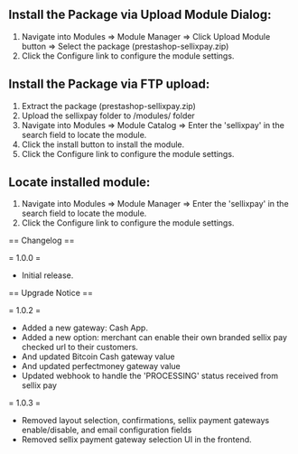 Install the Package via Upload Module Dialog:
---------------------------------------------
1. Navigate into Modules => Module Manager => Click Upload Module button => Select the package (prestashop-sellixpay.zip)
2. Click the Configure link to configure the module settings.

Install the Package via FTP upload:
------------------------------------
1. Extract the package (prestashop-sellixpay.zip)
2. Upload the sellixpay folder to /modules/ folder 
3. Navigate into Modules => Module Catalog => Enter the 'sellixpay' in the search field to locate the module.
4. Click the install button to install the module.
5. Click the Configure link to configure the module settings.

Locate installed module:
------------------------------------
1. Navigate into Modules => Module Manager => Enter the 'sellixpay' in the search field to locate the module.
2. Click the Configure link to configure the module settings.

== Changelog ==

= 1.0.0 =
* Initial release.

== Upgrade Notice ==

= 1.0.2 =
- Added a new gateway: Cash App.
- Added a new option: merchant can enable their own branded sellix pay checked url to their customers.
- And updated Bitcoin Cash gateway value
- And updated perfectmoney gateway value
- Updated webhook to handle the 'PROCESSING' status received from sellix pay

= 1.0.3 =
- Removed layout selection, confirmations, sellix payment gateways enable/disable, and email configuration fields
- Removed sellix payment gateway selection UI in the frontend.